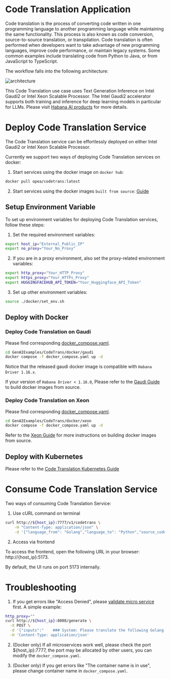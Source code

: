 # Code Translation Application

Code translation is the process of converting code written in one programming language to another programming language while maintaining the same functionality. This process is also known as code conversion, source-to-source translation, or transpilation. Code translation is often performed when developers want to take advantage of new programming languages, improve code performance, or maintain legacy systems. Some common examples include translating code from Python to Java, or from JavaScript to TypeScript.

The workflow falls into the following architecture:

![architecture](./assets/img/code_trans_architecture.png)

This Code Translation use case uses Text Generation Inference on Intel Gaudi2 or Intel Xeon Scalable Processor. The Intel Gaudi2 accelerator supports both training and inference for deep learning models in particular for LLMs. Please visit [Habana AI products](https://habana.ai/products) for more details.

# Deploy Code Translation Service

The Code Translation service can be effortlessly deployed on either Intel Gaudi2 or Intel Xeon Scalable Processor.

Currently we support two ways of deploying Code Translation services on docker:

1. Start services using the docker image on `docker hub`:

```bash
docker pull opea/codetrans:latest
```

2. Start services using the docker images `built from source`: [Guide](./docker)

## Setup Environment Variable

To set up environment variables for deploying Code Translation services, follow these steps:

1. Set the required environment variables:

```bash
export host_ip="External_Public_IP"
export no_proxy="Your_No_Proxy"
```

2. If you are in a proxy environment, also set the proxy-related environment variables:

```bash
export http_proxy="Your_HTTP_Proxy"
export https_proxy="Your_HTTPs_Proxy"
export HUGGINGFACEHUB_API_TOKEN="Your_Huggingface_API_Token"
```

3. Set up other environment variables:

```bash
source ./docker/set_env.sh
```

## Deploy with Docker

### Deploy Code Translation on Gaudi

Please find corresponding [docker_compose.yaml](./docker/gaudi/docker_compose.yaml).

```bash
cd GenAIExamples/CodeTrans/docker/gaudi
docker compose -f docker_compose.yaml up -d
```

Notice that the released gaudi docker image is compatible with `Habana Driver 1.16.x`.

If your version of `Habana Driver < 1.16.0`, Please refer to the [Gaudi Guide](./docker/gaudi/README.md) to build docker images from source.

### Deploy Code Translation on Xeon

Please find corresponding [docker_compose.yaml](./docker/xeon/docker_compose.yaml).

```bash
cd GenAIExamples/CodeTrans/docker/xeon
docker compose -f docker_compose.yaml up -d
```

Refer to the [Xeon Guide](./docker/xeon/README.md) for more instructions on building docker images from source.

## Deploy with Kubernetes

Please refer to the [Code Translation Kubernetes Guide](./kubernetes/README.md)

# Consume Code Translation Service

Two ways of consuming Code Translation Service:

1. Use cURL command on terminal

```bash
curl http://${host_ip}:7777/v1/codetrans \
    -H "Content-Type: application/json" \
    -d '{"language_from": "Golang","language_to": "Python","source_code": "package main\n\nimport \"fmt\"\nfunc main() {\n    fmt.Println(\"Hello, World!\");\n}"}'
```

2. Access via frontend

To access the frontend, open the following URL in your browser: http://{host_ip}:5173.

By default, the UI runs on port 5173 internally.

# Troubleshooting

1. If you get errors like "Access Denied", please [validate micro service](https://github.com/opea-project/GenAIExamples/tree/main/CodeTrans/docker/xeon#validate-microservices) first. A simple example:

```bash
http_proxy=""
curl http://${host_ip}:8008/generate \
  -X POST \
  -d '{"inputs":"    ### System: Please translate the following Golang codes into  Python codes.    ### Original codes:    '\'''\'''\''Golang    \npackage main\n\nimport \"fmt\"\nfunc main() {\n    fmt.Println(\"Hello, World!\");\n    '\'''\'''\''    ### Translated codes:","parameters":{"max_new_tokens":17, "do_sample": true}}' \
  -H 'Content-Type: application/json'
```

2. (Docker only) If all microservices work well, please check the port ${host_ip}:7777, the port may be allocated by other users, you can modify the `docker_compose.yaml`.

3. (Docker only) If you get errors like "The container name is in use", please change container name in `docker_compose.yaml`.
